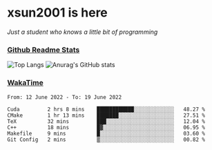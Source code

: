 # xsun2001 is here

*Just a student who knows a little bit of programming*

### [Github Readme Stats](https://github.com/anuraghazra/github-readme-stats)

![Top Langs](https://github-readme-stats.vercel.app/api/top-langs/?username=xsun2001&layout=compact&theme=radical) ![Anurag's GitHub stats](https://github-readme-stats.vercel.app/api?username=xsun2001&show_icons=true&theme=radical)

### [WakaTime](https://wakatime.com)

<!--START_SECTION:waka-->

```text
From: 12 June 2022 - To: 19 June 2022

Cuda         2 hrs 8 mins    ████████████░░░░░░░░░░░░░   48.27 %
CMake        1 hr 13 mins    ███████░░░░░░░░░░░░░░░░░░   27.51 %
TeX          32 mins         ███░░░░░░░░░░░░░░░░░░░░░░   12.04 %
C++          18 mins         █▓░░░░░░░░░░░░░░░░░░░░░░░   06.95 %
Makefile     9 mins          █░░░░░░░░░░░░░░░░░░░░░░░░   03.60 %
Git Config   2 mins          ▒░░░░░░░░░░░░░░░░░░░░░░░░   00.82 %
```

<!--END_SECTION:waka-->
